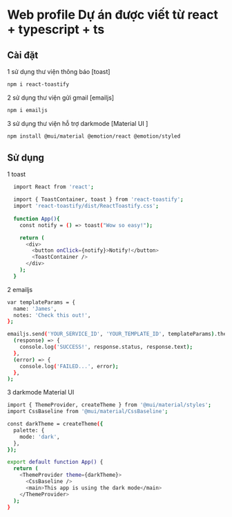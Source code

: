 # Web profile Dự án được viết từ react + typescript + ts 
## Cài đặt

1 sử dụng thư viện thông báo [toast] 
```bash
npm i react-toastify
```

2 sử dụng thư viện gửi gmail [emailjs] 
```bash
npm i emailjs
```

3 sử dụng thư viện hỗ trợ darkmode [Material UI ] 
```bash
npm install @mui/material @emotion/react @emotion/styled
```

## Sử dụng
1 toast
```bash
  import React from 'react';

  import { ToastContainer, toast } from 'react-toastify';
  import 'react-toastify/dist/ReactToastify.css';
  
  function App(){
    const notify = () => toast("Wow so easy!");

    return (
      <div>
        <button onClick={notify}>Notify!</button>
        <ToastContainer />
      </div>
    );
  }

```
2 emailjs
```bash
var templateParams = {
  name: 'James',
  notes: 'Check this out!',
};

emailjs.send('YOUR_SERVICE_ID', 'YOUR_TEMPLATE_ID', templateParams).then(
  (response) => {
    console.log('SUCCESS!', response.status, response.text);
  },
  (error) => {
    console.log('FAILED...', error);
  },
);
```
3 darkmode Material UI 
```bash
import { ThemeProvider, createTheme } from '@mui/material/styles';
import CssBaseline from '@mui/material/CssBaseline';

const darkTheme = createTheme({
  palette: {
    mode: 'dark',
  },
});

export default function App() {
  return (
    <ThemeProvider theme={darkTheme}>
      <CssBaseline />
      <main>This app is using the dark mode</main>
    </ThemeProvider>
  );
}

```

